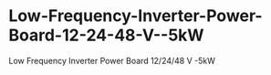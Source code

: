 # Low-Frequency-Inverter-Power-Board-12-24-48-V--5kW
Low Frequency Inverter Power Board 12/24/48 V -5kW
